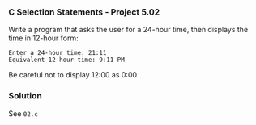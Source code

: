 ### C Selection Statements - Project 5.02

Write a program that asks the user for a 24-hour time, then displays the time in 12-hour form:

```
Enter a 24-hour time: 21:11
Equivalent 12-hour time: 9:11 PM
```

Be careful not to display 12:00 as 0:00

### Solution

See ```02.c```